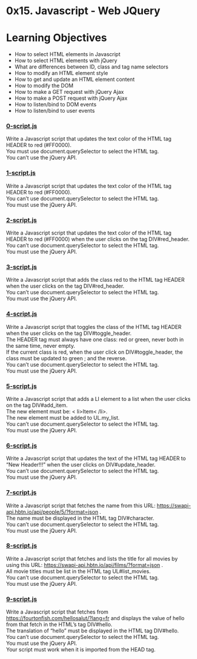 # 0x15. Javascript - Web JQuery

# Learning Objectives
* How to select HTML elements in Javascript
* How to select HTML elements with jQuery
* What are differences between ID, class and tag name selectors
* How to modify an HTML element style
* How to get and update an HTML element content
* How to modify the DOM
* How to make a GET request with jQuery Ajax
* How to make a POST request with jQuery Ajax
* How to listen/bind to DOM events
* How to listen/bind to user events

### [0-script.js](./0-script.js)
Write a Javascript script that updates the text color of the HTML tag HEADER to red (#FF0000).  
You must use document.querySelector to select the HTML tag.  
You can’t use the jQuery API.

### [1-script.js](./1-script.js)
Write a Javascript script that updates the text color of the HTML tag HEADER to red (#FF0000).  
You can’t use document.querySelector to select the HTML tag.  
You must use the jQuery API.  

### [2-script.js](./2-script.js)
Write a Javascript script that updates the text color of the HTML tag HEADER to red (#FF0000) when the user clicks on the tag DIV#red_header.  
You can’t use document.querySelector to select the HTML tag.  
You must use the jQuery API.

### [3-script.js](./3-script.js)
Write a Javascript script that adds the class red to the HTML tag HEADER when the user clicks on the tag DIV#red_header.  
You can’t use document.querySelector to select the HTML tag.  
You must use the jQuery API.  

### [4-script.js](./4-script.js)
Write a Javascript script that toggles the class of the HTML tag HEADER when the user clicks on the tag DIV#toggle_header.  
The HEADER tag must always have one class: red or green, never both in the same time, never empty.  
If the current class is red, when the user click on DIV#toggle_header, the class must be updated to green ; and the reverse.  
You can’t use document.querySelector to select the HTML tag.  
You must use the jQuery API.  

### [5-script.js](./5-script.js)
Write a Javascript script that adds a LI element to a list when the user clicks on the tag DIV#add_item.  
The new element must be: < li>Item< /li>.  
The new element must be added to UL.my_list.  
You can’t use document.querySelector to select the HTML tag.  
You must use the jQuery API.

### [6-script.js](./6-script.js)
Write a Javascript script that updates the text of the HTML tag HEADER to “New Header!!!” when the user clicks on DIV#update_header.  
You can’t use document.querySelector to select the HTML tag.  
You must use the jQuery API.  

### [7-script.js](./7-script.js)
Write a Javascript script that fetches the name from this URL: https://swapi-api.hbtn.io/api/people/5/?format=json .  
The name must be displayed in the HTML tag DIV#character.  
You can’t use document.querySelector to select the HTML tag.  
You must use the jQuery API.  

### [8-script.js](./8-script.js)
Write a Javascript script that fetches and lists the title for all movies by using this URL: https://swapi-api.hbtn.io/api/films/?format=json .  
All movie titles must be list in the HTML tag UL#list_movies.  
You can’t use document.querySelector to select the HTML tag.  
You must use the jQuery API.  

### [9-script.js](./9-script.js)
Write a Javascript script that fetches from https://fourtonfish.com/hellosalut/?lang=fr and displays the value of hello from that fetch in the HTML’s tag DIV#hello.  
The translation of “hello” must be displayed in the HTML tag DIV#hello.  
You can’t use document.querySelector to select the HTML tag.  
You must use the jQuery API.  
Your script must work when it is imported from the HEAD tag.  
